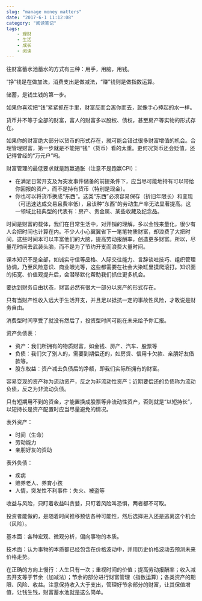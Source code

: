 ```yaml
---
slug: "manage money matters"
date: "2017-6-1 11:12:08"
category: "阅读笔记"
tags:
    - 理财
    - 生活
    - 成长
    - 阅读
---
```


往财富蓄水池蓄水的方式有三种：用手，用脑，用钱。

“挣”钱是在做加法，消费支出是做减法，“赚”钱则是做指数运算。

储蓄，是钱生钱的第一步。

如果你喜欢把“钱”紧紧抓在手里，财富反而会离你而去，就像手心捧起的水一样。

货币并不等于全部的财富，富人的财富多以股权、债权，甚至房产等实物的形式存在。

如果你的财富绝大部分以货币的形式存在，就可能会错过很多财富增值的机会。合理管理财富，第一步就是不能把“钱”（货币）看的太重。更何况货币还会贬值，还记得曾经的“万元户”吗。

财富管理的最低要求就是跑赢通胀（注意不是跑赢CPI）：

- 在满足日常开支及为突发事件储备的前提条件下，应当尽可能地持有可以带给你回报的资产，而不是持有货币（特别是现金）。
- 你也可以将货币换成“东西”。这类“东西”必须容易保存（折旧年限长）和变现（可迅速达成交易且费率低），且该种“东西”的劳动生产率无法显著提高。这一领域比较典型的代表有：房产、贵金属、某些收藏及纪念品。

时间是财富的载体，我们在日常生活中，对开销的理解，多以金钱来量化，很少有人会把时间也计算在内。不少人小心翼翼省下一笔笔物质财富，却浪费了大把时间，这些时间本可以丰富他们的大脑，提高劳动报酬率，创造更多财富。所以，尽量花时间去武装头脑，而不是为了节约开支而浪费大量时间。

课本知识不是全部，如诚实守信等品格、人际交往能力、言辞谈吐技巧、组织管理协调，乃至风险意识、商业眼光等，这些都需要在社会大染缸里摸爬滚打。知识面的拓宽、价值观提升后，会潜移默化帮助我们抓住更多机会。

要达到财务自由状态，财富必然有很大一部分以资产的形式存在。

只有当财产性收入远大于生活开支，并且足以抵抗一定的事故性风险，才敢说是财务自由。

消费型时间享受了就没有然后了，投资型时间可能在未来给予你汇报。

资产负债表：

- 资产：我们所拥有的物质财富，如金钱、房产、汽车、股票等
- 负债：我们欠了别人的，需要到期偿还的，如房贷、信用卡欠款、亲朋好友借款等。
- 股东权益：资产减去负债后的净额，即我们实际所拥有的财富。

容易变现的资产称为流动资产，反之为非流动性资产；近期要偿还的负债称为流动负债，反之为非流动负债。

只有短期用不到的资金，才能置换成股票等非流动性资产，否则就是“以短持长”，以短持长是资产配置时应当尽量避免的情况。

表外资产：

- 时间（生命）
- 劳动能力
- 亲朋好友的资助

表外负债：

- 疾病
- 赡养老人、养育小孩
- 人情，突发性不利事件：失火、被盗等

收益与风险，只盯着收益叫贪婪，只盯着风险叫恐惧，两者都不可取。

投资者能做的，是随着时间推移预估各种可能性，然后选择进入还是逃离这个机会（风险）。

基本面：各种宏观、微观分析，偏向事物的本质。

技术面：认为事物的本质都已经包含在价格波动中，并用历史价格波动去预测未来价格走势。

在正确的方向上慢行：人生只有一次；重视时间的价值；提高劳动报酬率；收入减去开支等于节余（加减法）；节余的部分进行财富管理（指数运算）；各类资产的期限、风险、收益。注意保持收入大于支出，管理好节余部分的财富，让其保值增值，让钱生钱，财富蓄水池就是这么简单。